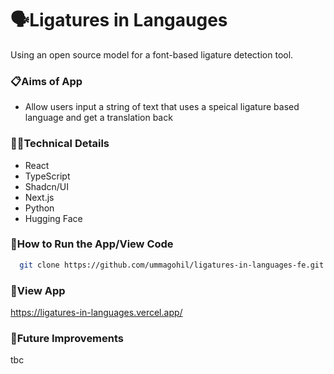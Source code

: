 # 🗣️Ligatures in Langauges
Using an open source model for a font-based ligature detection tool.

### 📋Aims of App
- Allow users input a string of text that uses a speical ligature based language and get a translation back
  
### 👩‍💻Technical Details

- React
- TypeScript
- Shadcn/UI
- Next.js
- Python
- Hugging Face

### 🔧How to Run the App/View Code
```bash
  git clone https://github.com/ummagohil/ligatures-in-languages-fe.git
```

### 👀View App
https://ligatures-in-languages.vercel.app/

### 💭Future Improvements
tbc
